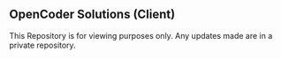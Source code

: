## OpenCoder Solutions (Client)

This Repository is for viewing purposes only. Any updates made are in a private repository.